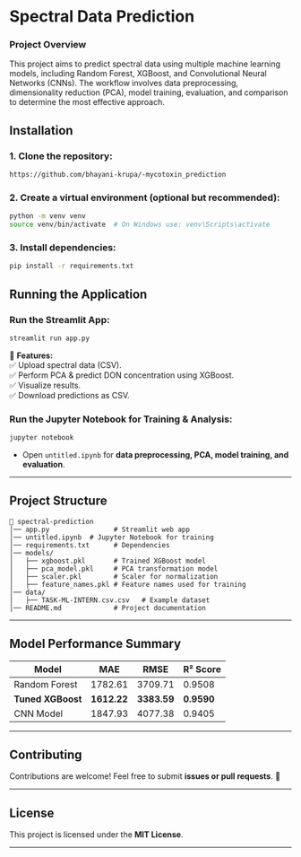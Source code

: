 # **Spectral Data Prediction**  

### Project Overview

This project aims to predict spectral data using multiple machine learning models,
including Random Forest, XGBoost, and Convolutional Neural Networks (CNNs). 
The workflow involves data preprocessing, dimensionality reduction (PCA), model training,
evaluation, and comparison to determine the most effective approach.

## **Installation**  

### **1. Clone the repository:**  
```bash
https://github.com/bhayani-krupa/-mycotoxin_prediction
```

### **2. Create a virtual environment (optional but recommended):**  
```bash
python -m venv venv
source venv/bin/activate  # On Windows use: venv\Scripts\activate
```

### **3. Install dependencies:**  
```bash
pip install -r requirements.txt
```


## **Running the Application**  

### **Run the Streamlit App:**  
```bash
streamlit run app.py
```
📌 **Features:**  
✅ Upload spectral data (CSV).  
✅ Perform PCA & predict DON concentration using XGBoost.  
✅ Visualize results.  
✅ Download predictions as CSV.  

### **Run the Jupyter Notebook for Training & Analysis:**  
```bash
jupyter notebook
```
- Open `untitled.ipynb` for **data preprocessing, PCA, model training, and evaluation**.  

---

## **Project Structure**  

```
📂 spectral-prediction  
│── app.py                # Streamlit web app  
│── untitled.ipynb  # Jupyter Notebook for training  
│── requirements.txt      # Dependencies  
│── models/  
│   ├── xgboost.pkl       # Trained XGBoost model  
│   ├── pca_model.pkl     # PCA transformation model  
│   ├── scaler.pkl        # Scaler for normalization  
│   ├── feature_names.pkl # Feature names used for training  
│── data/  
│   ├── TASK-ML-INTERN.csv.csv   # Example dataset  
│── README.md             # Project documentation  
```

---

## **Model Performance Summary**  

| Model             | MAE    | RMSE   | R² Score |
|------------------|--------|--------|----------|
| Random Forest    | 1782.61 | 3709.71 | 0.9508   |
| **Tuned XGBoost** | **1612.22** | **3383.59** | **0.9590**   |
| CNN Model        | 1847.93 | 4077.38 | 0.9405   |

---

## **Contributing**  
Contributions are welcome! Feel free to submit **issues or pull requests**. 🚀  

---

## **License**  
This project is licensed under the **MIT License**.  

---
